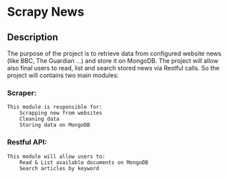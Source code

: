 # Scrapy News
## Description
The purpose of the project is to retrieve data from configured website news (like BBC, The Guardian …) and store it on MongoDB. The project will allow also final users to read, list and search stored news via Restful calls.
So the project will contains two main modules: 
### Scraper:
	This module is responsible for:
		Scrapping new from websites
		Cleaning data
		Storing data on MongoDB
### Restful API:
	This module will allow users to:
		Read & List available documents on MongoDB
		Search articles by keyword
